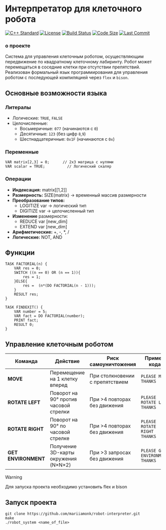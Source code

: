 # Интерпретатор для клеточного робота

[![C++ Standard](https://img.shields.io/badge/C++-20-blue?logo=cplusplus)]()
[![License](https://img.shields.io/badge/License-MIT-green?logo=opensourceinitiative)]()
[![Build Status](https://img.shields.io/badge/build-passing-brightgreen?logo=githubactions)]()
[![Code Size](https://img.shields.io/github/languages/code-size/durachill/BST-C)]()
[![Last Commit](https://img.shields.io/github/last-commit/durachill/BST-C?color=blue)]()
### о проекте
Система для управления клеточным роботом, осуществляющим передвижение по квадратному клеточному лабиринту. Робот может перемещаться в соседние клетки при отсутствии препятствий. Реализован формальный язык программирования для управления роботом с последующей компиляцией через `flex` и `bison`.
## Основные возможности языка

### Литералы
- Логические: `TRUE`, `FALSE`
- Целочисленные:
  - Восьмеричные: `077` (начинаются с `0`)
  - Десятичные: `123` (без цифр `8`,`9`)
  - Шестнадцатеричные: `0x1F` (начинаются с `0x`)

### Переменные
```robot
VAR matrix[2,3] = 0;      // 2x3 матрица с нулями
VAR scalar = TRUE;          // Логический скаляр
```
### Операции
- **Индексация:** matrix[[1,2]]
- **Размерность:** SIZE(matrix) → временный массив размерности
- **Преобразование типов:**
  - LOGITIZE var → логический тип
  - DIGITIZE var → целочисленный тип
- **Изменение** размерности:
  - REDUCE var [new_dim]
  - EXTEND var [new_dim]
- **Арифметические:** +, -, *, /
- **Логические:** NOT, AND

## Функции
```robot
TASK FACTORIAL(n) {
    VAR res = 0;
    SWITCH ((n == 0) OR (n == 1)){
        res = 1;
    }ELSE{
        res =  (n*(DO FACTORIAL(n - 1)));
    }
    RESULT res;
}

TASK FINDEXIT() {
    VAR number = 5;
    VAR fact = DO FACTORIAL(number);
    PRINT fact;
    RESULT 0;
}
```

## Управление клеточным роботом
| Команда           | Действие                              | Риск самоуничтожения               | Пример кода                   |
|-------------------|---------------------------------------|-------------------------------------|-------------------------------|
| **MOVE**          | Перемещение на 1 клетку вперед        | При столкновении с препятствием     | `PLEASE MOVE THANKS`          |
| **ROTATE LEFT**   | Поворот на 90° против часовой стрелки | При >4 повторах без движения        | `PLEASE ROTATE LEFT THANKS`   |
| **ROTATE RIGHT**  | Поворот на 90° по часовой стрелке     | При >4 повторах без движения        | `PLEASE ROTATE RIGHT THANKS`  |
| **GET ENVIRONMENT**| Получение 3D-карты окружения (N×N×2) | При >3 запросах без движения        | `PLEASE GET ENVIRONMENT THANKS` |

> [!WARNING]
> Для запуска проекта необходимо установить flex и bison
## Запуск проекта
```
git clone https://github.com/mariiamonk/robot-interpreter.git
make
./robot_system <name_of_file>  
```
